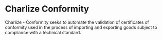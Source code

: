 # Charlize Conformity

Charlize - Conformity seeks to automate the validation of certificates of conformity used in the process of importing and exporting goods subject to compliance with a technical standard. 
